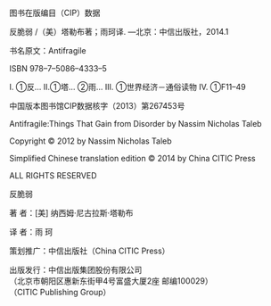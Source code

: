 # 

图书在版编目（CIP）数据

反脆弱 /（美）塔勒布著；雨珂译. —北京：中信出版社，2014.1

书名原文：Antifragile

ISBN 978–7–5086–4333–5

I. ①反… II.①塔… ②雨… III. ①世界经济－通俗读物 IV. ①F11–49

中国版本图书馆CIP数据核字（2013）第267453号

Antifragile:Things That Gain from Disorder by Nassim Nicholas Taleb

Copyright © 2012 by Nassim Nicholas Taleb

Simplified Chinese translation edition © 2014 by China CITIC Press

ALL RIGHTS RESERVED

反脆弱

著 者：[美] 纳西姆·尼古拉斯·塔勒布

译 者：雨 珂

策划推广：中信出版社（China CITIC Press）

出版发行：中信出版集团股份有限公司  
（北京市朝阳区惠新东街甲4号富盛大厦2座 邮编100029）  
（CITIC Publishing Group）

